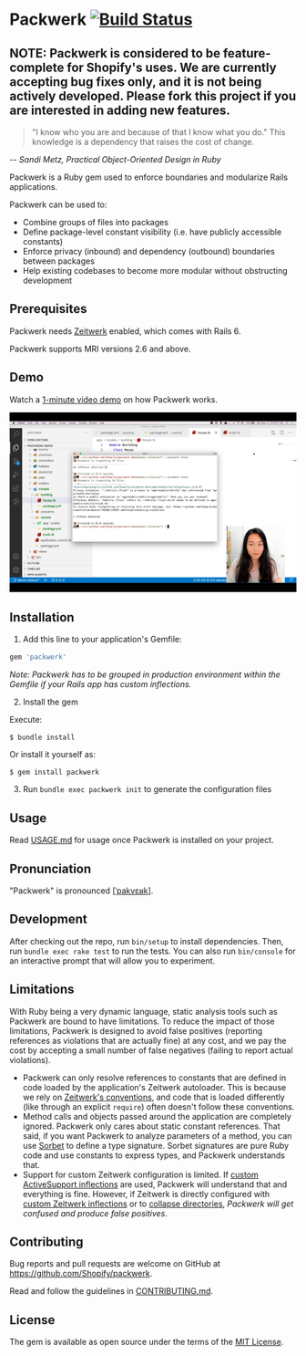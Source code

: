 # Packwerk [![Build Status](https://github.com/Shopify/packwerk/workflows/CI/badge.svg)](https://github.com/Shopify/packwerk/actions?query=workflow%3ACI)

## NOTE: Packwerk is considered to be feature-complete for Shopify's uses. We are currently accepting bug fixes only, and it is not being actively developed. Please fork this project if you are interested in adding new features.

> "I know who you are and because of that I know what you do."
> This knowledge is a dependency that raises the cost of change.

-- _Sandi Metz, Practical Object-Oriented Design in Ruby_

Packwerk is a Ruby gem used to enforce boundaries and modularize Rails applications.

Packwerk can be used to:
* Combine groups of files into packages
* Define package-level constant visibility (i.e. have publicly accessible constants)
* Enforce privacy (inbound) and dependency (outbound) boundaries between packages
* Help existing codebases to become more modular without obstructing development

## Prerequisites

Packwerk needs [Zeitwerk](https://github.com/fxn/zeitwerk) enabled, which comes with Rails 6.

Packwerk supports MRI versions 2.6 and above.

## Demo

Watch a [1-minute video demo](https://www.youtube.com/watch?v=NwqlyBAxVpQ&feature=youtu.be) on how Packwerk works.

[![](./static/packwerk-check-demo.png)](https://www.youtube.com/watch?v=NwqlyBAxVpQ&feature=youtu.be)

## Installation

1. Add this line to your application's Gemfile:

```ruby
gem 'packwerk'
```

_Note: Packwerk has to be grouped in production environment within the Gemfile if your Rails app has custom inflections._

2. Install the gem

Execute:

    $ bundle install

Or install it yourself as:

    $ gem install packwerk

3. Run `bundle exec packwerk init` to generate the configuration files

## Usage

Read [USAGE.md](USAGE.md) for usage once Packwerk is installed on your project.

## Pronunciation

"Packwerk" is pronounced [[ˈpakvɛʁk]](https://cdn.shopify.com/s/files/1/0258/7469/files/packwerk.mp3).

## Development

After checking out the repo, run `bin/setup` to install dependencies. Then, run `bundle exec rake test` to run the tests. You can also run `bin/console` for an interactive prompt that will allow you to experiment.

## Limitations

With Ruby being a very dynamic language, static analysis tools such as Packwerk are bound to have limitations.
To reduce the impact of those limitations, Packwerk is designed to avoid false positives (reporting references as violations that are actually fine) at any cost, and we pay the cost by accepting a small number of false negatives (failing to report actual violations).

- Packwerk can only resolve references to constants that are defined in code loaded by the application's Zeitwerk autoloader.
  This is because we rely on [Zeitwerk's conventions](https://github.com/fxn/zeitwerk#file-structure), and code that is loaded differently (like through an explicit `require`) often doesn't follow these conventions.
- Method calls and objects passed around the application are completely ignored. Packwerk only cares about static constant references. That said, if you want Packwerk to analyze parameters of a method, you can use [Sorbet](https://sorbet.org/) to define a type signature. Sorbet signatures are pure Ruby code and use constants to express types, and Packwerk understands that.
- Support for custom Zeitwerk configuration is limited. If [custom ActiveSupport inflections](https://guides.rubyonrails.org/autoloading_and_reloading_constants.html#customizing-inflections) are used, Packwerk will understand that and everything is fine. However, if Zeitwerk is directly configured with [custom Zeitwerk inflections](https://github.com/fxn/zeitwerk#inflection) or to [collapse directories](https://github.com/fxn/zeitwerk#collapsing-directories), _Packwerk will get confused and produce false positives_.

## Contributing

Bug reports and pull requests are welcome on GitHub at https://github.com/Shopify/packwerk.

Read and follow the guidelines in [CONTRIBUTING.md](https://github.com/Shopify/packwerk/blob/main/CONTRIBUTING.md).

## License

The gem is available as open source under the terms of the [MIT License](https://opensource.org/licenses/MIT).
